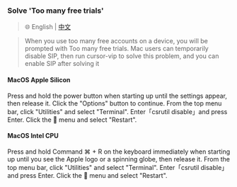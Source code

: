 ### Solve 'Too many free trials'

> 🌐️ English | [中文](freeTrialsSolve_CN.md)

> When you use too many free accounts on a device, you will be prompted with Too many free trials. Mac users can temporarily disable SIP, then run cursor-vip to solve this problem, and you can enable SIP after solving it


#### MacOS Apple Silicon
Press and hold the power button when starting up until the settings appear, then release it. Click the "Options" button to continue. From the top menu bar, click "Utilities" and select "Terminal". Enter「csrutil disable」and press Enter. Click the  menu and select "Restart".

#### MacOS Intel CPU
Press and hold Command ⌘ + R on the keyboard immediately when starting up until you see the Apple logo or a spinning globe, then release it. From the top menu bar, click "Utilities" and select "Terminal". Enter「csrutil disable」and press Enter. Click the  menu and select "Restart".
